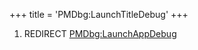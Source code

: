+++
title = 'PMDbg:LaunchTitleDebug'
+++

1.  REDIRECT [PMDbg:LaunchAppDebug](PMDbg:LaunchAppDebug "wikilink")
